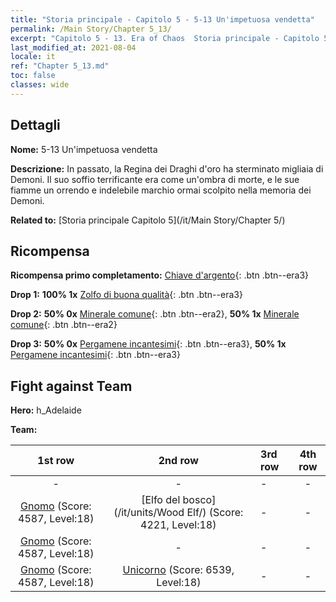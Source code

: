 ```yaml
---
title: "Storia principale - Capitolo 5 - 5-13 Un'impetuosa vendetta"
permalink: /Main Story/Chapter 5_13/
excerpt: "Capitolo 5 - 13. Era of Chaos  Storia principale - Capitolo 5_13. 5-13 Un'impetuosa vendetta"
last_modified_at: 2021-08-04
locale: it
ref: "Chapter 5_13.md"
toc: false
classes: wide
---
```


## Dettagli

 **Nome:** 5-13 Un'impetuosa vendetta

 **Descrizione:** In passato, la Regina dei Draghi d'oro ha sterminato migliaia di Demoni. Il suo soffio terrificante era come un'ombra di morte, e le sue fiamme un orrendo e indelebile marchio ormai scolpito nella memoria dei Demoni.

 **Related to:** [Storia principale Capitolo 5](/it/Main Story/Chapter 5/)

## Ricompensa

 **Ricompensa primo completamento:** [Chiave d'argento](/ItemsIT/con_693/){: .btn .btn--era3}

 **Drop 1:** **100% 1x** [Zolfo di buona qualità](/ItemsIT/mat_15/){: .btn .btn--era3}

 **Drop 2:** **50% 0x** [Minerale comune](/ItemsIT/mat_6/){: .btn .btn--era2}, **50% 1x** [Minerale comune](/ItemsIT/mat_6/){: .btn .btn--era2}

 **Drop 3:** **50% 0x** [Pergamene incantesimi](/ItemsIT/con_694/){: .btn .btn--era3}, **50% 1x** [Pergamene incantesimi](/ItemsIT/con_694/){: .btn .btn--era3}


## Fight against Team
 **Hero:** h_Adelaide

 **Team:**


  | 1st row | 2nd row | 3rd row | 4th row |
  |:----:|:----:|:----|:----:|
  | - | - | - | - |
  | [Gnomo](/it/units/Dwarf/) (Score: 4587, Level:18)  | [Elfo del bosco](/it/units/Wood Elf/) (Score: 4221, Level:18)  | - | - |
  | [Gnomo](/it/units/Dwarf/) (Score: 4587, Level:18)  | - | - | - |
  | [Gnomo](/it/units/Dwarf/) (Score: 4587, Level:18)  | [Unicorno](/it/units/Unicorn/) (Score: 6539, Level:18)  | - | - |


